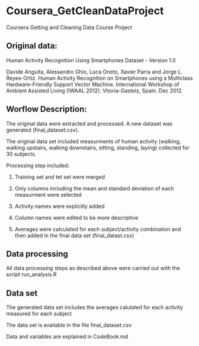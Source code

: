 # Coursera_GetCleanDataProject
Coursera Getting and Cleaning Data Course Project

## Original data:

Human Activity Recognition Using Smartphones Dataset - Version 1.0

Davide Anguita, Alessandro Ghio, Luca Oneto, Xavier Parra and Jorge L. Reyes-Ortiz. Human Activity Recognition on Smartphones using a Multiclass Hardware-Friendly Support Vector Machine. International Workshop of Ambient Assisted Living (IWAAL 2012). Vitoria-Gasteiz, Spain. Dec 2012

## Worflow Description:

The original data were extracted and processed. A new dataset was generated (final_dataset.csv).

The original data set included measurments of human activity (walking, walking upstairs, walking downstairs, sitting, standing, laying) collected for 30 subjects.

Processing step included:

1. Training set and tet set were merged

2. Only columns including the mean and standard deviation of each measurment were selected

3. Activity names were explicitly added

4. Column names were edited to be more descriptive

5. Averages were calculated for each subject/activity combination and then added in the final data set (final_datast.csv)

## Data processing

All data processing steps as described above were carried out with the script run_analysis.R


## Data set

The generated data set includes the averages calulated for each activity measured for each subject

The data set is available in the file final_dataset.csv

Data and variables are explained in CodeBook.md
